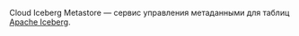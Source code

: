 Cloud Iceberg Metastore — сервис управления метаданными для таблиц [Apache Iceberg](https://iceberg.apache.org/).
